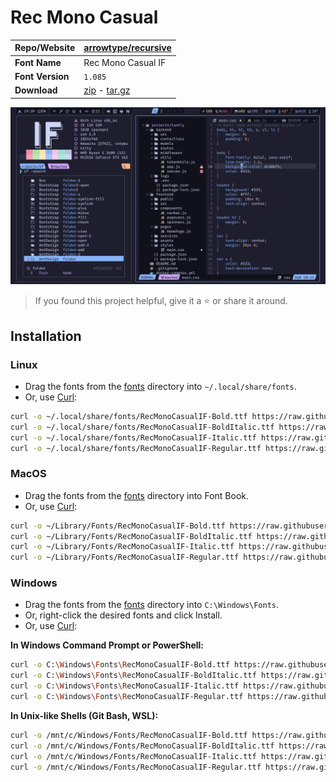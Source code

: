 <!-- SHORTCUT REFERENCE LINKS -->

[zip]: https://github.com/iconicFonts/if/releases/download/v1.1.0/Rec_Mono_Casual.zip
[tar]: https://github.com/iconicFonts/if/releases/download/v1.1.0/Rec_Mono_Casual.tar.gz
[url]: https://github.com/arrowtype/recursive

# Rec Mono Casual

| Repo/Website     | [arrowtype/recursive][url] |
| :--------------- | :------------------------- |
| **Font Name**    | Rec Mono Casual IF         |
| **Font Version** | `1.085`                    |
| **Download**     | [zip][zip] - [tar.gz][tar] |

![Font preview](preview.png)

> If you found this project helpful, give it a :star: or share it around.

## Installation

### Linux

- Drag the fonts from the [fonts](fonts) directory into `~/.local/share/fonts`.
- Or, use [Curl](https://github.com/curl/curl):

```sh
curl -o ~/.local/share/fonts/RecMonoCasualIF-Bold.ttf https://raw.githubusercontent.com/iconicFonts/if/main/fonts/patched/Rec_Mono_Casual/fonts/RecMonoCasualIF-Bold.ttf
curl -o ~/.local/share/fonts/RecMonoCasualIF-BoldItalic.ttf https://raw.githubusercontent.com/iconicFonts/if/main/fonts/patched/Rec_Mono_Casual/fonts/RecMonoCasualIF-BoldItalic.ttf
curl -o ~/.local/share/fonts/RecMonoCasualIF-Italic.ttf https://raw.githubusercontent.com/iconicFonts/if/main/fonts/patched/Rec_Mono_Casual/fonts/RecMonoCasualIF-Italic.ttf
curl -o ~/.local/share/fonts/RecMonoCasualIF-Regular.ttf https://raw.githubusercontent.com/iconicFonts/if/main/fonts/patched/Rec_Mono_Casual/fonts/RecMonoCasualIF-Regular.ttf
```

### MacOS

- Drag the fonts from the [fonts](fonts) directory into Font Book.
- Or, use [Curl](https://github.com/curl/curl):

```sh
curl -o ~/Library/Fonts/RecMonoCasualIF-Bold.ttf https://raw.githubusercontent.com/iconicFonts/if/main/fonts/patched/Rec_Mono_Casual/fonts/RecMonoCasualIF-Bold.ttf
curl -o ~/Library/Fonts/RecMonoCasualIF-BoldItalic.ttf https://raw.githubusercontent.com/iconicFonts/if/main/fonts/patched/Rec_Mono_Casual/fonts/RecMonoCasualIF-BoldItalic.ttf
curl -o ~/Library/Fonts/RecMonoCasualIF-Italic.ttf https://raw.githubusercontent.com/iconicFonts/if/main/fonts/patched/Rec_Mono_Casual/fonts/RecMonoCasualIF-Italic.ttf
curl -o ~/Library/Fonts/RecMonoCasualIF-Regular.ttf https://raw.githubusercontent.com/iconicFonts/if/main/fonts/patched/Rec_Mono_Casual/fonts/RecMonoCasualIF-Regular.ttf
```

### Windows

- Drag the fonts from the [fonts](fonts) directory into `C:\Windows\Fonts`.
- Or, right-click the desired fonts and click Install.
- Or, use [Curl](https://github.com/curl/curl):

**In Windows Command Prompt or PowerShell:**

```sh
curl -o C:\Windows\Fonts\RecMonoCasualIF-Bold.ttf https://raw.githubusercontent.com/iconicFonts/if/main/fonts/patched/Rec_Mono_Casual/fonts/RecMonoCasualIF-Bold.ttf
curl -o C:\Windows\Fonts\RecMonoCasualIF-BoldItalic.ttf https://raw.githubusercontent.com/iconicFonts/if/main/fonts/patched/Rec_Mono_Casual/fonts/RecMonoCasualIF-BoldItalic.ttf
curl -o C:\Windows\Fonts\RecMonoCasualIF-Italic.ttf https://raw.githubusercontent.com/iconicFonts/if/main/fonts/patched/Rec_Mono_Casual/fonts/RecMonoCasualIF-Italic.ttf
curl -o C:\Windows\Fonts\RecMonoCasualIF-Regular.ttf https://raw.githubusercontent.com/iconicFonts/if/main/fonts/patched/Rec_Mono_Casual/fonts/RecMonoCasualIF-Regular.ttf
```

**In Unix-like Shells (Git Bash, WSL):**

```sh
curl -o /mnt/c/Windows/Fonts/RecMonoCasualIF-Bold.ttf https://raw.githubusercontent.com/iconicFonts/if/main/fonts/patched/Rec_Mono_Casual/fonts/RecMonoCasualIF-Bold.ttf
curl -o /mnt/c/Windows/Fonts/RecMonoCasualIF-BoldItalic.ttf https://raw.githubusercontent.com/iconicFonts/if/main/fonts/patched/Rec_Mono_Casual/fonts/RecMonoCasualIF-BoldItalic.ttf
curl -o /mnt/c/Windows/Fonts/RecMonoCasualIF-Italic.ttf https://raw.githubusercontent.com/iconicFonts/if/main/fonts/patched/Rec_Mono_Casual/fonts/RecMonoCasualIF-Italic.ttf
curl -o /mnt/c/Windows/Fonts/RecMonoCasualIF-Regular.ttf https://raw.githubusercontent.com/iconicFonts/if/main/fonts/patched/Rec_Mono_Casual/fonts/RecMonoCasualIF-Regular.ttf
```
